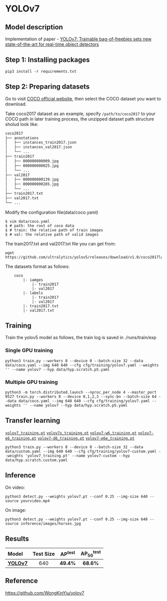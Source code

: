 # YOLOv7

## Model description
Implementation of paper - [YOLOv7: Trainable bag-of-freebies sets new state-of-the-art for real-time object detectors](https://arxiv.org/abs/2207.02696)

## Step 1: Installing packages
```
pip3 install -r requirements.txt
```

## Step 2: Preparing datasets

Go to visit [COCO official website](https://cocodataset.org/#download), then select the COCO dataset you want to download.

Take coco2017 dataset as an example, specify `/path/to/coco2017` to your COCO path in later training process, the unzipped dataset path structure sholud look like:

```bash
coco2017
├── annotations
│   ├── instances_train2017.json
│   ├── instances_val2017.json
│   └── ...
├── train2017
│   ├── 000000000009.jpg
│   ├── 000000000025.jpg
│   └── ...
├── val2017
│   ├── 000000000139.jpg
│   ├── 000000000285.jpg
│   └── ...
├── train2017.txt
├── val2017.txt
└── ...
```

Modify the configuration file(data/coco.yaml)
```
$ vim data/coco.yaml
$ # path: the root of coco data
$ # train: the relative path of train images
$ # val: the relative path of valid images
```
The train2017.txt and val2017.txt file you can get from:
```
wget https://github.com/ultralytics/yolov5/releases/download/v1.0/coco2017labels.zip
```
The datasets format as follows:
```
    coco
        |- iamges
            |- train2017
            |- val2017
        |- labels
            |- train2017
            |- val2017
        |- train2017.txt
        |- val2017.txt

```

## Training

Train the yolov5 model as follows, the train log is saved in ./runs/train/exp

### Single GPU training
```
python3 train.py --workers 8 --device 0 --batch-size 32 --data data/coco.yaml --img 640 640 --cfg cfg/training/yolov7.yaml --weights '' --name yolov7 --hyp data/hyp.scratch.p5.yaml
```
### Multiple GPU training
```
python3 -m torch.distributed.launch --nproc_per_node 4 --master_port 9527 train.py --workers 8 --device 0,1,2,3 --sync-bn --batch-size 64 --data data/coco.yaml --img 640 640 --cfg cfg/training/yolov7.yaml --weights '' --name yolov7 --hyp data/hyp.scratch.p5.yaml
```

## Transfer learning

[`yolov7_training.pt`](https://github.com/WongKinYiu/yolov7/releases/download/v0.1/yolov7_training.pt) [`yolov7x_training.pt`](https://github.com/WongKinYiu/yolov7/releases/download/v0.1/yolov7x_training.pt) [`yolov7-w6_training.pt`](https://github.com/WongKinYiu/yolov7/releases/download/v0.1/yolov7-w6_training.pt) [`yolov7-e6_training.pt`](https://github.com/WongKinYiu/yolov7/releases/download/v0.1/yolov7-e6_training.pt) [`yolov7-d6_training.pt`](https://github.com/WongKinYiu/yolov7/releases/download/v0.1/yolov7-d6_training.pt) [`yolov7-e6e_training.pt`](https://github.com/WongKinYiu/yolov7/releases/download/v0.1/yolov7-e6e_training.pt)

```
python3 train.py --workers 8 --device 0 --batch-size 32 --data data/custom.yaml --img 640 640 --cfg cfg/training/yolov7-custom.yaml --weights 'yolov7_training.pt' --name yolov7-custom --hyp data/hyp.scratch.custom.yaml
```

## Inference

On video:
```
python3 detect.py --weights yolov7.pt --conf 0.25 --img-size 640 --source yourvideo.mp4
```

On image:
```
python3 detect.py --weights yolov7.pt --conf 0.25 --img-size 640 --source inference/images/horses.jpg
```
## Results
| Model | Test Size | AP<sup>test</sup> | AP<sub>50</sub><sup>test</sup> |
| :-- | :-: | :-: | :-: |
| [**YOLOv7**](https://github.com/WongKinYiu/yolov7/releases/download/v0.1/yolov7.pt) | 640 | **49.4%** | **68.6%** |


## Reference
https://github.com/WongKinYiu/yolov7
